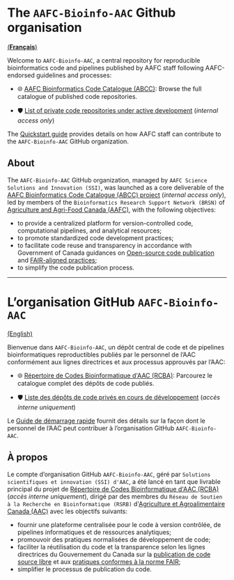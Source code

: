 # The `AAFC-Bioinfo-AAC` Github organisation

[(**Français**)](#lorganisation-github-aafc-bioinfo-aac)

Welcome to `AAFC-Bioinfo-AAC`, a central repository for reproducible bioinformatics code and pipelines published by AAFC staff following AAFC-endorsed guidelines and processes:

- 🌐 [AAFC Bioinformatics Code Catalogue (ABCC)](https://github.com/search?q=org:AAFC-Bioinfo-AAC+is:public+-topic:do-not-catalogue&type=repositories): Browse the full catalogue of published code repositories.

- 🛡️ [List of private code repositories under active development](https://001gc.sharepoint.com/:u:/r/sites/42732/SitePages/abcc-private-repos.aspx) (*internal access only*) 

The [Quickstart guide](https://github.com/AAFC-Bioinfo-AAC/quick-start-guide) provides details on how AAFC staff can contribute to the `AAFC-Bioinfo-AAC` GitHub organization.

## About

The `AAFC-Bioinfo-AAC` GitHub organization, managed by `AAFC Science Solutions and Innovation (SSI)`, was launched as a core deliverable of the [AAFC Bioinformatics Code Catalogue (ABCC) project](https://001gc.sharepoint.com/:u:/r/sites/42732/SitePages/AAFC-Bioinformatics-Code-Catalogue_R%C3%A9pertoire-de-codes-Bioinformatique-d%27AAC.aspx) (*internal access only*), led by members of the `Bioinformatics Research Support Network (BRSN)` of [Agriculture and Agri-Food Canada (AAFC)](https://agriculture.canada.ca/en), with the following objectives:
- to provide a centralized platform for version-controlled code, computational pipelines, and analytical resources;
- to promote standardized code development practices;
- to facilitate code reuse and transparency in accordance with Government of Canada guidances on [Open-source code publication](https://www.canada.ca/en/government/system/digital-government/digital-government-innovations/open-source-software/guide-for-publishing-open-source-code.html) and [FAIR-aligned practices](https://www.canada.ca/en/government/system/digital-government/digital-government-innovations/information-management/guidance-assessing-readiness-manage-data-according-findable-accessible-interoperable-reusable-principles.html);
- to simplify the code publication process.

---

# L’organisation GitHub `AAFC-Bioinfo-AAC`

[(English)](#the-aafc-bioinfo-aac-github-organisation)

Bienvenue dans `AAFC-Bioinfo-AAC`, un dépôt central de code et de pipelines bioinformatiques reproductibles publiés par le personnel de l’AAC conformément aux lignes directrices et aux processus approuvés par l’AAC:

- 🌐 [Répertoire de Codes Bioinformatique d'AAC (RCBA)](https://github.com/search?q=org:AAFC-Bioinfo-AAC+is:public+-topic:do-not-catalogue&type=repositories): Parcourez le catalogue complet des dépôts de code publiés.

- 🛡️ [Liste des dépôts de code privés en cours de développement](https://001gc.sharepoint.com/:u:/r/sites/42732/SitePages/abcc-private-repos.aspx) (*accès interne uniquement*)

Le [Guide de démarrage rapide](https://github.com/AAFC-Bioinfo-AAC/quick-start-guide) fournit des détails sur la façon dont le personnel de l’AAC peut contribuer à l’organisation GitHub `AAFC-Bioinfo-AAC`.

## À propos

Le compte d’organisation GitHub `AAFC-Bioinfo-AAC`, géré par `Solutions scientifiques et innovation (SSI) d'AAC`, a été lancé en tant que livrable principal du projet de [Répertoire de Codes Bioinformatique d'AAC (RCBA)](https://001gc.sharepoint.com/:u:/r/sites/42732/SitePages/AAFC-Bioinformatics-Code-Catalogue_R%C3%A9pertoire-de-codes-Bioinformatique-d%27AAC.aspx) (*accès interne uniquement*), dirigé par des membres du `Réseau de Soutien à la Recherche en Bioinformatique (RSRB)` d'[Agriculture et Agroalimentaire Canada (AAC)](https://agriculture.canada.ca/fr) avec les objectifs suivants:
- fournir une plateforme centralisée pour le code à version contrôlée, de pipelines informatiques et de ressources analytiques;
- promouvoir des pratiques normalisées de développement de code;
- faciliter la réutilisation du code et la transparence selon les lignes directrices du Gouvernement du Canada sur la [publication de code source libre](https://www.canada.ca/fr/gouvernement/systeme/gouvernement-numerique/innovations-gouvernementales-numeriques/logiciels-libres/guide-pour-la-publication-du-code-source-libre.html) et aux [pratiques conformes à la norme FAIR](https://www.canada.ca/fr/gouvernement/systeme/gouvernement-numerique/innovations-gouvernementales-numeriques/gestion-information/orientation-evaluation-etat-preparation-gestion-donnees-selon-principes-donnees-faciles-trouver-accessibles-interoperables-reutilisables.html);
- simplifier le processus de publication du code.
